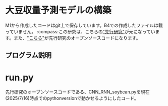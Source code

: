 # 大豆収量予測モデルの構築
M1から作成したコードはgit上で保存しています。B4での作成したファイルは載っていません。
\:compass:この研究は、こちらの<a href="https://www.frontiersin.org/articles/10.3389/fpls.2019.01750/full" target="_blank">"先行研究"</a>が元になっています。また、<a href="https://github.com/saeedkhaki92/CNN-RNN-Yield-Prediction" target="_blank">"こちら"</a>が先行研究のオープンソースコードになります。

## プログラム説明
# run.py
先行研究のオープンソースコードである、CNN_RNN_soybean.pyを現在(2025/7/16)時点でのpythonversionで動かせるようにしたコード。

